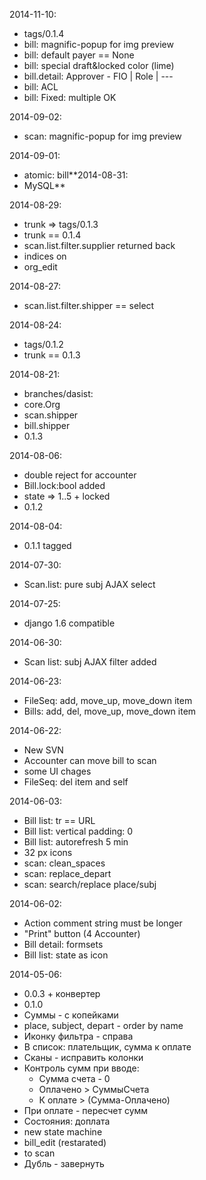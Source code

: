 2014-11-10:
  * tags/0.1.4
  * bill: magnific-popup for img preview
  * bill: default payer == None
  * bill: special draft&locked color (lime)
  * bill.detail: Approver - FIO | Role | ---
  * bill: ACL
  * bill: Fixed: multiple OK

2014-09-02:
  * scan: magnific-popup for img preview

2014-09-01:
  * atomic: bill**2014-08-31:
  * MySQL**

2014-08-29:
  * trunk => tags/0.1.3
  * trunk == 0.1.4
  * scan.list.filter.supplier returned back
  * indices on
  * org\_edit

2014-08-27:
  * scan.list.filter.shipper == select

2014-08-24:
  * tags/0.1.2
  * trunk == 0.1.3

2014-08-21:
  * branches/dasist:
  * core.Org
  * scan.shipper
  * bill.shipper
  * 0.1.3

2014-08-06:
  * double reject for accounter
  * Bill.lock:bool added
  * state => 1..5 + locked
  * 0.1.2

2014-08-04:
  * 0.1.1 tagged

2014-07-30:
  * Scan.list: pure subj AJAX select

2014-07-25:
  * django 1.6 compatible

2014-06-30:
  * Scan list: subj AJAX filter added

2014-06-23:
  * FileSeq: add, move\_up, move\_down item
  * Bills: add, del, move\_up, move\_down item

2014-06-22:
  * New SVN
  * Accounter can move bill to scan
  * some UI chages
  * FileSeq: del item and self

2014-06-03:
  * Bill list: tr == URL
  * Bill list: vertical padding: 0
  * Bill list: autorefresh 5 min
  * 32 px icons
  * scan: clean\_spaces
  * scan: replace\_depart
  * scan: search/replace place/subj

2014-06-02:
  * Action comment string must be longer
  * "Print" button (4 Accounter)
  * Bill detail: formsets
  * Bill list: state as icon

2014-05-06:
  * 0.0.3 + конвертер
  * 0.1.0
  * Суммы - с копейками
  * place, subject, depart - order by name
  * Иконку фильтра - справа
  * В список: плательщик, сумма к оплате
  * Сканы - исправить колонки
  * Контроль сумм при вводе:
    * Сумма счета - 0
    * Оплачено > СуммыСчета
    * К оплате > (Сумма-Оплачено)
  * При оплате - пересчет сумм
  * Состояния: доплата
  * new state machine
  * bill\_edit (restarated)
  * to scan
  * Дубль - завернуть